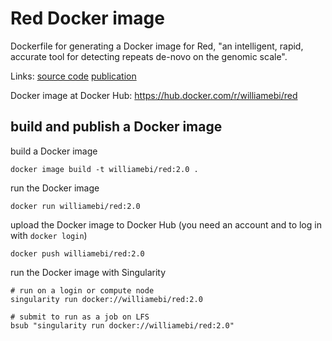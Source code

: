 # Red Docker image

Dockerfile for generating a Docker image for Red, "an intelligent, rapid, accurate tool for detecting repeats de-novo on the genomic scale".

Links:
[source code](https://github.com/BioinformaticsToolsmith/Red)
[publication](https://bmcbioinformatics.biomedcentral.com/articles/10.1186/s12859-015-0654-5)


Docker image at Docker Hub:
https://hub.docker.com/r/williamebi/red


## build and publish a Docker image

build a Docker image
```
docker image build -t williamebi/red:2.0 .
```

run the Docker image
```
docker run williamebi/red:2.0
```

upload the Docker image to Docker Hub (you need an account and to log in with `docker login`)
```
docker push williamebi/red:2.0
```

run the Docker image with Singularity
```
# run on a login or compute node
singularity run docker://williamebi/red:2.0

# submit to run as a job on LFS
bsub "singularity run docker://williamebi/red:2.0"
```
